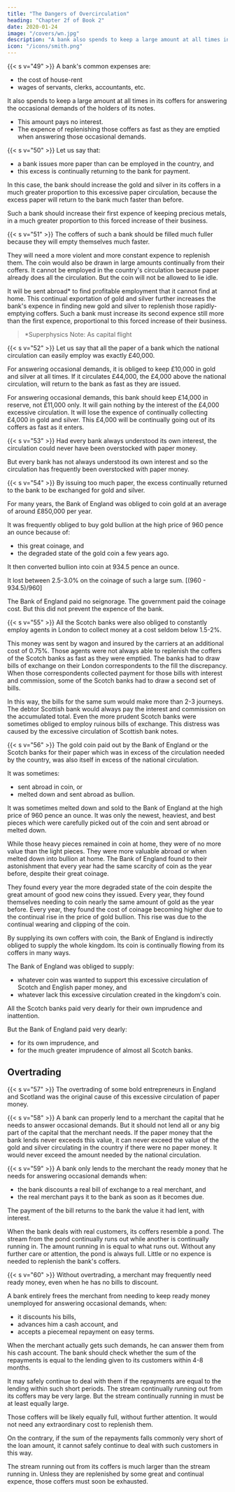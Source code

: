 ```yaml
---
title: "The Dangers of Overcirculation"
heading: "Chapter 2f of Book 2"
date: 2020-01-24
image: "/covers/wn.jpg"
description: "A bank also spends to keep a large amount at all times in its coffers for answering the occasional demands of the holders of its notes"
icon: "/icons/smith.png"
---
```




{{< s v="49" >}} A bank's common expenses are:
- the cost of house-rent
- wages of servants, clerks, accountants, etc.

It also spends to keep a large amount at all times in its coffers for answering the occasional demands of the holders of its notes.
- This amount pays no interest.
- The expence of replenishing those coffers as fast as they are emptied when answering those occasional demands.


{{< s v="50" >}} Let us say that: 
- a bank issues more paper than can be employed in the country, and
- this excess is continually returning to the bank for payment.

In this case, the bank should increase the gold and silver in its coffers in a much greater proportion to this excessive paper circulation, because the excess paper will return to the bank much faster than before.

Such a bank should increase their first expence of keeping precious metals, in a much greater proportion to this forced increase of their business.


{{< s v="51" >}} The coffers of such a bank should be filled much fuller because they will empty themselves much faster.

They will need a more violent and more constant expence to replenish them.
The coin would also be drawn in large amounts continually from their coffers.
It cannot be employed in the country's circulation because paper already does all the circulation.
But the coin will not be allowed to lie idle.

It will be sent abroad* to find profitable employment that it cannot find at home.
This continual exportation of gold and silver further increases the bank's expence in finding new gold and silver to replenish those rapidly-emptying coffers.
Such a bank must increase its second expence still more than the first expence, proportional to this forced increase of their business.

> *Superphysics Note: As capital flight


{{< s v="52" >}} Let us say that all the paper of a bank which the national circulation can easily employ was exactly £40,000.

For answering occasional demands, it is obliged to keep £10,000 in gold and silver at all times.
If it circulates £44,000, the £4,000 above the national circulation, will return to the bank as fast as they are issued.

For answering occasional demands, this bank should keep £14,000 in reserve, not £11,000 only.
It will gain nothing by the interest of the £4,000 excessive circulation.
It will lose the expence of continually collecting £4,000 in gold and silver.
This £4,000 will be continually going out of its coffers as fast as it enters.


{{< s v="53" >}} Had every bank always understood its own interest, the circulation could never have been overstocked with paper money.

But every bank has not always understood its own interest and so the circulation has frequently been overstocked with paper money.


{{< s v="54" >}} By issuing too much paper, the excess continually returned to the bank to be exchanged for gold and silver.

For many years, the Bank of England was obliged to coin gold at an average of around £850,000 per year.

It was frequently obliged to buy gold bullion at the high price of 960 pence an ounce because of:
- this great coinage, and
- the degraded state of the gold coin a few years ago.

It then converted bullion into coin at 934.5 pence an ounce.

It lost between 2.5-3.0% on the coinage of such a large sum. [(960 - 934.5)/960]

The Bank of England paid no seignorage.
The government paid the coinage cost.
But this did not prevent the expence of the bank.


{{< s v="55" >}} All the Scotch banks were also obliged to constantly employ agents in London to collect money at a cost seldom below 1.5-2%.

This money was sent by wagon and insured by the carriers at an additional cost of 0.75%.
Those agents were not always able to replenish the coffers of the Scotch banks as fast as they were emptied.
The banks had to draw bills of exchange on their London correspondents to the fill the discrepancy.
When those correspondents collected payment for those bills with interest and commission, some of the Scotch banks had to draw a second set of bills.

In this way, the bills for the same sum would make more than 2-3 journeys.
The debtor Scottish bank would always pay the interest and commission on the accumulated total.
Even the more prudent Scotch banks were sometimes obliged to employ ruinous bills of exchange.
This distress was caused by the excessive circulation of Scottish bank notes.


{{< s v="56" >}} The gold coin paid out by the Bank of England or the Scotch banks for their paper which was in excess of the circulation needed by the country, was also itself in excess of the national circulation.

It was sometimes:
- sent abroad in coin, or
- melted down and sent abroad as bullion.

It was sometimes melted down and sold to the Bank of England at the high price of 960 pence an ounce.
It was only the newest, heaviest, and best pieces which were carefully picked out of the coin and sent abroad or melted down.

While those heavy pieces remained in coin at home, they were of no more value than the light pieces.
They were more valuable abroad or when melted down into bullion at home.
The Bank of England found to their astonishment that every year had the same scarcity of coin as the year before, despite their great coinage.

They found every year the more degraded state of the coin despite the great amount of good new coins they issued.
Every year, they found themselves needing to coin nearly the same amount of gold as the year before.
Every year, they found the cost of coinage becoming higher due to the continual rise in the price of gold bullion.
This rise was due to the continual wearing and clipping of the coin.

By supplying its own coffers with coin, the Bank of England is indirectly obliged to supply the whole kingdom.
Its coin is continually flowing from its coffers in many ways.

The Bank of England was obliged to supply:
- whatever coin was wanted to support this excessive circulation of Scotch and English paper money, and
- whatever lack this excessive circulation created in the kingdom's coin.

All the Scotch banks paid very dearly for their own imprudence and inattention.

But the Bank of England paid very dearly:
- for its own imprudence, and
- for the much greater imprudence of almost all Scotch banks.


## Overtrading

{{< s v="57" >}} The overtrading of some bold entrepreneurs in England and Scotland was the original cause of this excessive circulation of paper money.

{{< s v="58" >}} A bank can properly lend to a merchant the capital that he needs to answer occasional demands.
But it should not lend all or any big part of the capital that the merchant needs.
If the paper money that the bank lends never exceeds this value, it can never exceed the value of the gold and silver circulating in the country if there were no paper money.
It would never exceed the amount needed by the national circulation.

{{< s v="59" >}} A bank only lends to the merchant the ready money that he needs for answering occasional demands when:
- the bank discounts a real bill of exchange to a real merchant, and
- the real merchant pays it to the bank as soon as it becomes due.

The payment of the bill returns to the bank the value it had lent, with interest.

When the bank deals with real customers, its coffers resemble a pond.
The stream from the pond continually runs out while another is continually running in.
The amount running in is equal to what runs out.
Without any further care or attention, the pond is always full.
Little or no expence is needed to replenish the bank's coffers.


{{< s v="60" >}} Without overtrading, a merchant may frequently need ready money, even when he has no bills to discount.

A bank entirely frees the merchant from needing to keep ready money unemployed for answering occasional demands, when:
- it discounts his bills,
- advances him a cash account, and
- accepts a piecemeal repayment on easy terms.

When the merchant actually gets such demands, he can answer them from his cash account.
The bank should check whether the sum of the repayments is equal to the lending given to its customers within 4-8 months.

It may safely continue to deal with them if the repayments are equal to the lending within such short periods.
The stream continually running out from its coffers may be very large.
But the stream continually running in must be at least equally large.

Those coffers will be likely equally full, without further attention.
It would not need any extraordinary cost to replenish them.

On the contrary, if the sum of the repayments falls commonly very short of the loan amount, it cannot safely continue to deal with such customers in this way.

The stream running out from its coffers is much larger than the stream running in.
Unless they are replenished by some great and continual expence, those coffers must soon be exhausted.
